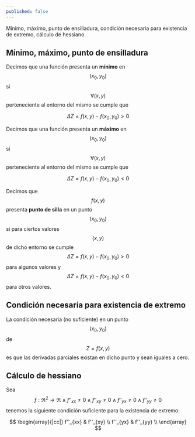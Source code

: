 ```yaml
---
published: false
---
```

Mínimo, máximo, punto de ensilladura, condición necesaria para existencia de extremo, cálculo de hessiano.

## Mínimo, máximo, punto de ensilladura

Decimos que una función presenta un **mínimo** en $$(x_{0}, y_{0})$$ si $$\forall (x,y)$$ perteneciente al entorno del mismo se cumple que 

$$ \Delta Z = f(x,y)-f(x_{0}, y_{0})>0 $$

Decimos que una función presenta un **máximo** en $$(x_{0}, y_{0})$$ si $$\forall (x,y)$$ perteneciente al entorno del mismo se cumple que 

$$ \Delta Z = f(x,y)-f(x_{0}, y_{0})<0 $$

Decimos que $$f(x,y)$$ presenta **punto de silla** en un punto $$(x_{0}, y_{0})$$ si para ciertos valores $$(x,y)$$ de dicho entorno se cumple $$ \Delta Z = f(x,y)-f(x_{0}, y_{0})>0 $$ para algunos valores y $$ \Delta Z = f(x,y)-f(x_{0}, y_{0})<0 $$ para otros valores.

## Condición necesaria para existencia de extremo

La condición necesaria (no suficiente) en un punto $$ (x_{0}, y_{0}) $$ de $$ Z=f(x,y) $$ es que las derivadas parciales existan en dicho punto y sean iguales a cero.

## Cálculo de hessiano

Sea $$ f: \Re^2 \to \Re \wedge f''_{xx} \ne 0 \wedge f''_{xy} \ne 0 \wedge f''_{yx} \ne 0 \wedge f''_{yy} \ne 0 $$ tenemos la siguiente condición suficiente para la existencia de extremo:

$$
\begin{array}{|cc|}
f''_{xx} & f''_{xy} \\
f''_{yx} & f''_{yy} \\
\end{array}
$$